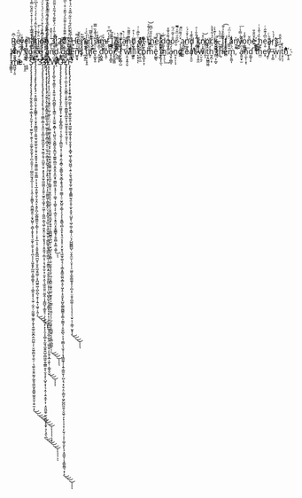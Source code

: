 
R̺̫͔͕̳̟͑͆̄e̒ͫͫͮv̌͏̮͖̗͇e̢̥lͦ͘a̼͎̺̋͒̉̂̃t͙̰̝̀̇̊̽ĩ̥͓͚̮͓̘̈͛͐̄ͥͤ͞o̮̥ͮͥ̂̌̇n̮͖̝ͧ̾ͮ̏̄ͮ̓ ̳̩̩̆ͯ̈͛̐̽3̧̳̈̃͒:̮́͆2̧̥̟͑0̸̓͆
̨̺͙͖͓̱̯͗ͨ͗̔ͭ̓ͅ
̵̼͎̳̖͍͚̩̂ͬ̑ͮͬH̦̣e̹̩̭̬͈̹ͯ͂͒̆ṙ̛̙͎̖͈̙̫̙̅̈ę͙̬̒̓̏ͯ͗ ̔̇̉͌̅̚I̖̬̫͉̅ͥͯͭͤ ̣̦̰̯̈́̉͊̽̏̿̅a̓ͮͭ͏̞̣̭ͅͅm̶͇̬̺̳͒ͤ!͙̬̖̦̘̓̓̀̇͆ͥ̄ ̱͇̎̌̊ͨ̀Ĭ̱͍͈̒̌͘ ̸͇͍̫̝̲͌s̼̻͓̱̜̏t͚͍̖̝̥ḁͪͥ̚͘n̋͊̋͌͂ͪd̥̫̦ͥ̔̊ ̨͍̹̝̰̼̈ͨ̏̅̄ͥ̍aͣͯ҉̝̥͉̰̜̞̥tͩͦ ͗t̝͔̺͖ͫ̈ͯͤ͗͊ͮ͝ḫ̮̏̍̑̆ͤ͆̃ẹ̈́̑͞ ͚̮̞̻͙̰̩͊ͨd̯͍̟̯̬̮ͤͨó̯͈̣̼͕͕̦͌̉̌̄̊o̐̇̌͂̈́ͫr̷̮̋ͩͫ̄ͯ̿̚ ̨̦̗̞̤̝̳̪̽̈́͌ͫ̂̚ą̦̬͚̤̤͚̱n̛̠͚̩͉̣̾̓̄ͮ́ͨd̞̹̦̥̳̙̏͊̾ ̧̼̗̖̼̞̗̂́̂̐͗ͣk̦̲͈̗͔͍̾n̗͕͙̮̩̬ͦ̊͝ͅo҉͎c͕ͣ̔͋͒̎̀k̶̘͈̺̲̫̘̝ͬ̒͊̔͗.̙̼̘̇͋ͣ̀ ͓̱̬̋̃ͩͥI͎̹̗͔̭̤͌ͧ͐̍ͤ͂͡f̗̮̖͎̤̙̤ͥ ̳̼̮̇̌͗͑ͫ́a͛̌͒́n̛̯͔͍͐y̯̬̾͗̿̉͗̚͞o̹͇͇̪͖ͤ̐̾n̖̑̆eͣ̆̎̐̎҉͖̪̣̣̲ ̥̮̫͙h̫̗͓̏̒͛̂̔ͭe͔̮ͦ͆̓͊̋̇ͬã̵͈̝͉̻ṙ̹̒͛̀s͓͞ ̥͕̜̙͓̯̓m̵̮̤̯͉̞̂̾ͫ̊̔ý̜͖͙̳̰͆ͪ́̒̇̈́ ̛̉͑ͭ̅͊̓ͨv̮͚̙̬͊̍́́͒̽ͯo̬͈̖̞ͯ̎i̹̺̲̓ͣ̋̎͊̽c̮͍̏e͕̍ͪͭ̈ ̧͙̘̹͔͎̞̗̓̔̀̿̿a̼̺̦͕͉̋ͪ̉̑ͦ̇ńd̦͕͇̳̬̟̝̈́ͧ̓̾ ͙̥̳̔ͬ̀ͨ̎ọ̳̦͍̎͂͑̎p̑̔̂̋̔̒e̱͖̎ͨ͗͢n̺͍̱̘͐ͯͩͯ̇̑̿͘ş̈́ͫ̂͑̀ͣ̚ ̪͙̯̯̽͒ͪͥ̏͢t͈̤͙̣͔̞̱ͪͦ̚ẖ̸̩̙̂̒̄̈́ͪ̀ͅe̞͖̮̟̱̒̈̑̄̔̆̃ ̥͖̩̗̙̍̏̐̐͋́d͕̪̬͇̊͑͛ͧͬ̄o̢̭̦̽ͥ̍̉o͓̩̟̻͓̎̅ͧr̸͎̬͖͍͇̃͗ͮ̐ͪͥͥ,͉̰̰̋ͧͣ̆̒̐͑̀ ̴͔̬͙͓̀͊̚I̤̗̫̘̻̦̺ͥͫͨ̿ͮ̋̚͘ ͝w̹̭͕͓͍̗̬ͩ̑̾͌̈̐ǐ̷̀͊ͯ̄ͧl͚͍͍͋ͣ̒͌l͓ͨ ̝͔̥͔̑̒̓̈́͘ͅc̩̫̠̠̲̆̆̒̀̃̀ǫ̯̲̞̙͕̹̀̄̈ͪͫ̿m̊́̿ͪ͏̙̠̩ē̥̺̳̖ͪ̑ͦ̇̿ ͉͖ͮͤ̌́ͨ̾͝i̮̹̮̩̙̼̖̅̀̿̐̀̆̆n̲̜̖̠̖͢ ̎̓́͗̐a̷̘̬̹̪̳̞̔́̄͛ͨn͏͈͔̠͎̩͔d͔ ̎͒ͫͯèa̡͔͈̮̓̓̊̈́̓tͯͬ ̦̘̞͍̼̇̂̐̀ͯ̄̅͟ͅw̠̤̠̯̗͞i͈͎ͮ͊̌̓̍t̮͔͈̺͇͖̰̂̌ͧh̰̗̪̣͙̒̇ͥ̑̆ ͇̤͔̹̲̬̐̌̌ͥ̐ͩ̕ṱ̷̦̉ͧ̚ḩ̥͑e̻͌͒ͧ̂ͩ͘m̢̗̱͚͎̈́̇ͦ̽̂,͌̋͑́ a̭͍̮͓̫͗ͫ̈͌̃̂̌n̹̼̙̹͙̄͞ͅd̛̮̲̬̦̙ ̔̂̑̀̿t̊͝h̪̤̐e͓y̶͈̩ͨ͑̐̒̐ͪͨ ̙͓͚͞w̦̹͗̌̄̒ͭ̔ͅi̠̙̫̹̊͆ͤ͑̎̆̐t͕̙͔̩̉̔̄h͊͊ͥͦ͛ͪ҉̼̣̞̱ ̬̻͇̞̠ͭͮ͒ͣͅm̻͖̬̜̩͈̎͋̿̉͂̽ͣe.͙̩͓̯͊͒ͫͮ͊̀ ͓̭͍ͥͯ͋̈́͟
S̷̨̡̧̨̡̧̡̡̡̡̧̢̨̧̧̨̡̨̛̛̛̛̛̛̰̖̬͍̝͈̜͍̣͇͎̘̗͈̫͎̗̩̜̼͍̰̙̜̫̭̖̖̣̫͚̗͈̬̰͙͉̜̪͕̫͈̗̹̦̫̺̰̫̫̘̥̲͕̩̩̹̹̖̭̣̦̙̱̳̬̖͔̪̫̳̯̯̠̦̱̟̺͍̜͉̻͎̭̝̝̞̖̮̰̙̹̼̥͕͙̖̪̩͕̗̝͖͙̬̙̺͖͔̩̳̜̳̟̜̜̦̜̻̭͙͙̦̖̰̠̣̰͔̤̦̰̼͚̥͚̼͕̯̞̖͍̲̭̫̬̪̭̤̪͖̹̗̜̮͖̹̻̬͔̼̖̠̣͉͚̜̬̮͍̫̰̗̰̮̬̯͖̰͙͍̻͍͖̯̭̯͔̯̠̼̦̟̔̃̐̒͛̋͊̓̆͋̔̽͊̏̉̐̍̓̊̍͒͛̏̎̌̏̿̾̍̏̆́̾͐̎̋̿̔͂̈͌̍͗̒̈̋̀̓̊̉͒̈́̅͗̈̏͒̈́͛͒̽̀͗̔́̉̐̓̎̂̒̍́̊͛͌͑͂̔̏͗̀̋̓̑̌̿͌̔̃̀̓̈́͊̇̆̎̓̿̉̄͋͊́̇̑̑̉̾̽̎̄̓̾̑̎́̓̀̉̈́̽́̊͂͂͑̓̄͗̈̃̾̅́͗̉̈̆͑͗̏̄̂͋̉͒̓̚̚̚͘̕͘͘̕̕̕̚̚͜͜͜͜͜͜͜͜͜͝͝͝͝͠͝͠͝͝͝ͅͅͅͅͅͅͅͅͅT̷̡̨̨̡̡̧̧̧̢̢̧̡̢̢̡̠͔̥͚͖͕̣̬̣̞̙̳̳͓̣̘̠̮͓̞̰̻̺̼̩̱̼͈̫̘̫͍͚̜̬̦̱̥͓̮̯͍̟͙̰͚̫̣̳̤̱͔̳̲͕̦͙̣̘̲͕̱͈̬̖̬̦̱͙̤̙͙͈̙̪͎̲̯̻͈̳̼͉̩͇̖̦͓̦̣͙͔̲̣̹̥͔̯͍̭̞̻̪̪̫̝̩̤̥̭͖̗͍̳̠͕̝̪͖͍͖̩̪̙̪̖̣̬̖͎͍͎͖̥̣̖͈͔̆͆͗͂̎̀͒̒̎̂̓̀̍͑̄̍̓̏̃̒͐̾̀̉̒̀̈́̽͆̈͗̃̎̏̈́̓͐̈̾̆͊̆̍̒͋̃̈͌͒́̓́̓͌̓͌̕̕̕̕͜͜͜͜͜͝͝ͅͅ3̴̢̧̨̡̨̢̢̨̡̧̨̢̨̡̡̢̧̢̨̧̧̨̢̛̛̛̛̛̛̛͔̱̘͎̤̹̪̳͎̻͕̖̭̼̤͔̠̻͈̞͖͈̺̝̙̮͉̰̼̗͈̖̦̼̺̱̠̤̥͙̙̥̞̭̫̥͖͖͖͎̗͈͍̠͖̥̫͕͖̝̹̫͖̹̹̭͖̪̣͚͉͖̹͍̬̯̤̣̰͓̯̝̘̘̩͕̭̱̼̘͕̲̤̟̹͕͉͈̥̫̩͙̣̫͓̣̯̖͉̲̱̮̤͍̤̰̫̭̦͎̗̳̺̝͕̲͈̥̠̣̗͎̙̭͔̗͙̖̗̯͎͎̻̹̟̰̱̘̼̮͍͍̺̜̻͖͍̯̬̲̳̯͎̖̮̞̞̙̩̺̟͙͎͉̣̭̩͕̱̞̼̟͕̹͙̤̱͖̼̥̫̙̮̪̮̝͓̱̟͉̗͉̭̖̪̄̑͐̽̽̑̀̽́̂̎͂̎̈́͆̄̍͛̉̇͒̀̈́͛̓̇̈́͛̓̈́͑̊̆͑̈͗̈́͛̒͌̓͆͑̅̏̉̑̊̋̿͂̏͊̽̿̒̇͐͗͆͑̈̾̈́̈̔̅̃̅̏̍̈́̅̉̐͑̽̏̎̏̅͌̂͊͂̿̀͐͛̅́̂͛̅̿̊͌̏̌̓̎͛̋̀̾̑͐̐̀̈͑̅̉͂̔́̌͗̾̽̀̄̆̾̔̊̔̓͒̂̈́̒̈́̔̓̎̅̎̌͒̿͂͗̉̉̅͑̒̀̂̎̅͛͐̐̑̿̎̊̓̏̿̅̒͂̍̈͒̄͒̐̎̏̐̊̆͌̋̒͑̾̿̋̓̀̊͂͐͆̍̏̓̑̓̀̀̓̓̽̿͐́̽͒̔̔̈́̒͊̑̏̓͘̚̚̕̚̚̕͘̚͘̕͘͘͘̕̚͜͜͜͜͜͜͠͝͝͠͝͝͠͝͝͝͝ͅͅͅͅͅͅͅ3̶̨̨̡̢̧̢̧̡̧̨̡̢̧̢̧̡̛̛̞̮̯̗͓̬͕̼̼̟͇̯̭̮̻͚̝͉͚̜͚̠̙̱̪̥̝̻͔̻͕̠̜̫̱̜̼͕͇͙̞̗̪̟͎̜̗͕̝͍̩͙̦̖̘̤̘͎̝̫͚̳͖̩̖̳͓͇̙̤̖͙͓̰̘̜̟͖̹̞͉͍̬̼͍̫̙͕̲̪̳̟̱̱̘̳̪̖͇͖̣̦͈̱͇̼͙͍͕̫̭̙̱̱̰͖̤͔̞̩̜̺̘̻̥̺̖̭͕͈̳͓̝͔̟̙̠̱̦̯̣̻̺̺̟͓̮̲̠̲̙̭̣͖̮̫̠̹̙̯̥͙̲͎̫̙̹̦͇̟̬̫̊͋͌̇̈́̈́͗̈͊̀͒̆́̓͊̑̇̑̓͋̈̓̑̈́̾̒̉̎̄̈́̂̏͌̎̂̒̉̂̂͋̐̔̀̽̌̆̐̐̈̽̒͋̄͌͌̕͘̕̕͜͜͜͝͠͠ͅͅͅͅĻ̸̢̨̢̢̨̡̡̧̨̢̛̛̛̛͔̗̘̗̤̤̬̤̤̭͎̬͍͍̠̠͖̦͚̩̦̤̤̤̦̹̙̼̻͚̯͙̗̳̼̫̻̠̬̟͕̫͕̜͚̮̯̫̰͉̻̳͖̞̱̟͓̯̪̱̦̙͇͍̞̤̮̝̼̩̠̱̹̝̫̗̩̦̬͍̲̼̬̮̲̫͓̖͍͍̠̞̼͇̺̳͎̺̺̹̦̮̙̺̥̣̞͎̳̜̰̦̮̯̟͉̙͈̜͖͔͙̪̭̣͈͍̥̺̠̫͓͓̖͕̰̳̖̯͓̮̫͎̦̖̦̫̩͉̟̹̗͇̺͍͔̞̼̪̹̻̳̙̦̹́̀̄̃̆̃̓͑̍̈̑̍̇̒̆͛͊̇̇̋͐͗͐̒̽̇̎͌̏̽͋͛̀̅̈́̋͂͆̽͋̀̃̃͐̆̂͊̀̋̅̃̃͂̀̌̉̿̽̈̏̅͆͂̂̑͐̐̀͐͋͊͆̅͋͌̎͐̒͐̒̑̔͂͂͋̀́̀̈́̓̇̓̿̃͛̉͒́̈́͑̑̔̑͗̈̐̈́̒̄̉͗̋͛̋̾̃͂͂̏́͐̋̓́̓͌́̿̆̿̾͂͆̎́̋̋̾̓̈́̈́̋̓̔̐́͗̓̓̇̄̄͌̇̅̌͂̈̋͛̈̋́̀͗͛͒̎̾̐̓̆̇̌̌̏̍͗̇̀̐̽͛̀̓̆̾͒̀̿́̆̋̕̚̕̚̚̚͜͜͜͜͝͠͠͠͝͝͝͝͝͠͝͝͝͝͝͠͝ͅͅͅͅW̷̧̧̨̧̨̨̛̛̛̛̛̛̛̛̪̥͈̖̞͇̯̖̣͙͍̼̠̝̝̪̯̻͍̙̞̝͇̼̣͔̝̫̼̫̱̣̱̻̩͕͉̺͈͉̤̭̮̻̬̯̗̱̪̫͓̫͇͍̤̻̫͔͍̬̭͎̭̼̞̥͚̻̱͖͕͉̥͎̦̣̳̘͎̹̻̥͔̙͔̲̮̠̖͙͍̯̤͙̱̝̳̳̟̗̱̱̫̻̝̩̳͔͚̜̏́̐̏̃̐̀͒̒̀͛̒͗̎̍̒̈́̀͊͌́͒́͂̎̔̎͂̎̈́̈́̐́́͐̈́̈͆̀̓̀̂͂̐͊̔͗̂̅̈́́̀̈͌̇͆̄̅̊̒̋̍̾̑͐̀̄̿͌͂̀̊̌̒̈́̀̔̓̊̊̆̅͗̕̕̕̚̚͘͘͜͠͠͠͠͝͝͝͠͝͠͠͠ͅͅƠ̶̧̧̡̧̧̨̡̧̢̢̢̨̡̧̢̡̨̡̧̢̱̞̙̼̼̱̬̝̦̮̟̟̙̳̟̻͖̠͔̣͉̼̖̹̗̭̻̫̬͔̠̠͎̱̟̗̼͎̱̻̹̬̫̳̬̮͉̬̻͎̱̥̘͍̠̥͚̳̩̠̠̮̬̺͈͕͇̜̗͉͎͔̯̭͇͉̻̣̥̱̟͎̘̯͔̝͓̠͕̗̮̥͉͖̼̟͚͉͉̜̩̳͙͍͇̯͚̤̭͇̖̱͕͖̩̥̣̟̱̮̙̟̺̬͚͇̰̻̳̝͎͇͕͚͇͉̜̥̼̠̻̖͕͉̖͚̻͔͉̫̥̩̦͓̘̳͚̞͕͎͍̦̳̼̱̖̜̺͕͉͙̹̬͔̤̜̳̮̦͖̙̺̪̰̤͍̞̮͖̖̣̗͓͕͎̹͓̣̙̫͉̜͎̗̗͚͔̬̙̖͕͙̰̪̥̜̖̟̳͈̳͉͙̦̝̅͋̏͑̍̒̀̂̊͜͜͜͜͝͠ͅͅͅͅL̷̡̡̢̨̢̡̧̤̹̪̖̖͓̙̼̮̻̤̣̭̭̙̰̰̞̠͈̻̳̟̭̲̫̗͓̩͖̯̬͓̠͍͓̹̼̥̖̓́̃́̓̅̀̈͐̀͌͐̈͊͌̊̓̄̍͌̋̀́̍͂͊͗͒̇͛̅̾̔̀̊̒̂̾̿͒̊̆̅̊̄̾̾̿̌̏̍̄͑̌̄̕̕̚̕̕̕̕̚͝͝͝͝ͅͅF̷̧̨̢̢̢̢̡̨̡̢̛̛̛̛̛̛͙̦͔̝̥̯̟̖͇̯̤̼̰̙̝͍̝̜͖̬̱̫͎͍͕̟͖͚̜͖̭̬͙̥̹̱͙̮͓̜͓̻̟͖̖̝͚̝͖͖̹͕͍͕̮̮͉͚͈͙̰͎̤͇̝͓͇͇̰̖͈͎̱͕̫̙̝͈̟̤̺̱̙̹͖̹͚̠͓͇̹̜̤͉̗̺̺̻̻̺̜̤͎̬̼̫̣̩̤͓̩̩̠͖͈̞͚̣̳͚̖̥̦̗̪̹̥̤͔̬̞̺͚̣̩͎͕̗͔̠̖̮̠̩̹̜͇̜̮̬̟̝̐͌̀͊͂̈̐̓̌̋̌͗̈́͛̈́́͋̓̏͋̿̌͛̈́̉͒͋͊̓͛̿̀̀͆̉̅́̑́̇͑̂̎̍̄̆͗̀̋͂̈͒̾͋̉̾̎̆͑̊͋̇͊̇̄̋͒̾͂́̊̏̇̅̌̂́̇̅́̎̌̀̓̈́̔̌͐̀̈́̏̽̾̀͐̉͑̓͂̈́̾̏̾͛̃͒͂̉̈̒̉̆͋͋̌͌͋̇̌̾͊͒̏̊͋͗̃̀͗͆̎̑͋̈́̒̄̾̈́͊̄́͑̇̍̑̓̓̎̾̏̅̔͂̏̽̔͒̑̎̿̀̂̃̏̈́̊͆̌̊͋̈̏̅͒̋͂̌̆̈́͑̔́̍̔̈́̈̾͊͘̕̕͘͘͘̚̕̕͘͘̚̕͘̕̕̕͘̚̕̚̕͘̕̚͜͜͜͜͝͝͠͝͝͠͝͝͠͝͝͝͝͠͝͝͝͠͝͠͠ͅͅͅͅ
